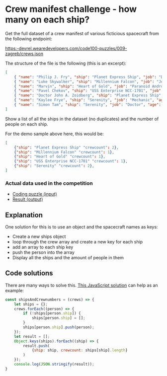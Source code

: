 # Crew manifest challenge - how many on each ship?

Get the full dataset of a crew manifest of various ficticious spacecraft from the following endpoint:

[https:-devrel.wearedevelopers.com/code100-puzzles/009-zagreb/crews.json](https:-devrel.wearedevelopers.com/code100-puzzles/009-zagreb/crews.json)

The structure of the file is the following (this is an excerpt):

```json
[
    { "name": "Philip J. Fry", "ship": "Planet Express Ship", "job": "Delivery Boy", "age": 25 },
    { "name": "Luke Skywalker", "ship": "Millennium Falcon", "job": "Jedi", "age": -1 },
    { "name": "Marvin", "ship": "Heart of Gold", "job": "Paranoid Android", "age": 30 },
    { "name": "Pavel Chekov", "ship": "USS Enterprise NCC-1701", "job": "Navigator", "age": 22 },
    { "name": "Doctor John A. Zoidberg", "ship": "Planet Express Ship", "job": "Doctor", "age": 86 },
    { "name": "Kaylee Frye", "ship": "Serenity", "job": "Mechanic", "age": 23 },
    { "name": "Simon Tam", "ship": "Serenity", "job": "Doctor", "age": 28 }
]
```

Show a list of all the ships in the dataset (no duplicates) and the number of people on each ship. 

For the demo sample above here, this would be: 

```json
[
    {"ship": "Planet Express Ship" "crewcount": 2},
    {"ship": "Millennium Falcon" "crewcount": 1},
    {"ship": "Heart of Gold" "crewcount": 1},
    {"ship": "USS Enterprise NCC-1701" "crewcount": 1},
    {"ship": "Serenity" "crewcount": 2},
]
```

### Actual data used in the competition

- [Coding puzzle (input)](crews.json)
- [Result (output)](challenge-1-result.json)

<!-- details -->
<!-- summary -->
## Explanation
<!-- endsummary -->

One solution for this is to use an object and the spacecraft names as keys:

- Create a new ships object
- loop through the crew array and create a new key for each ship
- add an array to each ship key
- push the person into the array
- Display all the ships and the amount of people in them

<!-- enddetails -->

<!-- details -->

<!-- summary -->
## Code solutions
<!-- endsummary -->

There are many ways to solve this. [This JavaScript solution](challenge-1.js) can help as an example:

```javascript
const shipsAndCrewnumbers = (crews) => {
    let ships = {};
    crews.forEach((person) => {
        if (!ships[person.ship]) {
            ships[person.ship] = [];
        }
        ships[person.ship].push(person);
    });
    let result = [];
    Object.keys(ships).forEach((ship) => {
        result.push(
            {ship: ship, crewcount: ships[ship].length}
        )
    });
    console.log(JSON.stringify(result));
}
```

<!-- enddetails -->
